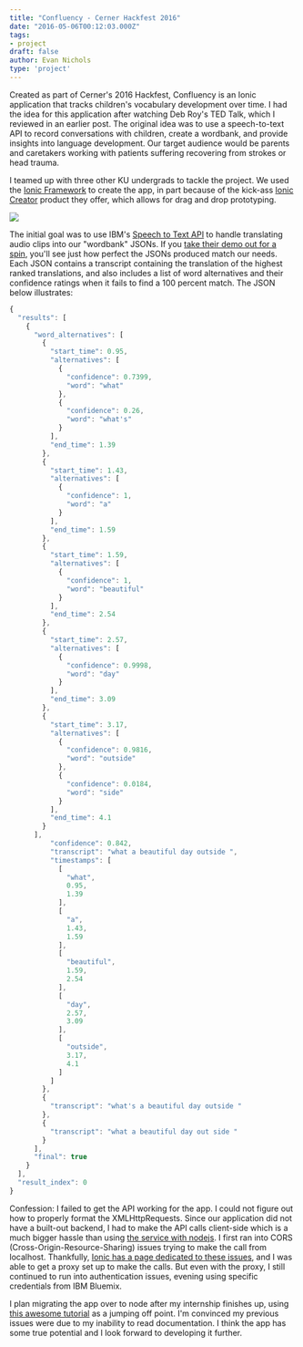 ```yaml
---
title: "Confluency - Cerner Hackfest 2016"
date: "2016-05-06T00:12:03.000Z"
tags:
- project
draft: false
author: Evan Nichols
type: 'project'
---
```


Created as part of Cerner's 2016 Hackfest, Confluency is an Ionic application that tracks children's vocabulary development over time. I had the idea for this application after watching Deb Roy's TED Talk, which I reviewed in an earlier post. The original idea was to use a speech-to-text API to record conversations with children, create a wordbank, and provide insights into language development. Our target audience would be parents and caretakers working with patients suffering recovering from strokes or head trauma.

I teamed up with three other KU undergrads to tackle the project. We used the [Ionic Framework](http://ionicframework.com/) to create the app, in part because of the kick-ass [Ionic Creator](http://ionic.io/products/creator) product they offer, which allows for drag and drop prototyping.

![](teampic.png)

The initial goal was to use IBM's [Speech to Text API](http://www.ibm.com/watson/developercloud/speech-to-text.html) to handle translating audio clips into our "wordbank" JSONs. If you [take their demo out for a spin](https://speech-to-text-demo.mybluemix.net/), you'll see just how perfect the JSONs produced match our needs. Each JSON contains a transcript containing the translation of the highest ranked translations, and also includes a list of word alternatives and their confidence ratings when it fails to find a 100 percent match. The JSON below illustrates:

```javascript
{
  "results": [
    {
      "word_alternatives": [
        {
          "start_time": 0.95,
          "alternatives": [
            {
              "confidence": 0.7399,
              "word": "what"
            },
            {
              "confidence": 0.26,
              "word": "what's"
            }
          ],
          "end_time": 1.39
        },
        {
          "start_time": 1.43,
          "alternatives": [
            {
              "confidence": 1,
              "word": "a"
            }
          ],
          "end_time": 1.59
        },
        {
          "start_time": 1.59,
          "alternatives": [
            {
              "confidence": 1,
              "word": "beautiful"
            }
          ],
          "end_time": 2.54
        },
        {
          "start_time": 2.57,
          "alternatives": [
            {
              "confidence": 0.9998,
              "word": "day"
            }
          ],
          "end_time": 3.09
        },
        {
          "start_time": 3.17,
          "alternatives": [
            {
              "confidence": 0.9816,
              "word": "outside"
            },
            {
              "confidence": 0.0184,
              "word": "side"
            }
          ],
          "end_time": 4.1
        }
      ],
          "confidence": 0.842,
          "transcript": "what a beautiful day outside ",
          "timestamps": [
            [
              "what",
              0.95,
              1.39
            ],
            [
              "a",
              1.43,
              1.59
            ],
            [
              "beautiful",
              1.59,
              2.54
            ],
            [
              "day",
              2.57,
              3.09
            ],
            [
              "outside",
              3.17,
              4.1
            ]
          ]
        },
        {
          "transcript": "what's a beautiful day outside "
        },
        {
          "transcript": "what a beautiful day out side "
        }
      ],
      "final": true
    }
  ],
  "result_index": 0
}
```

Confession: I failed to get the API working for the app. I could not figure out how to properly format the XMLHttpRequests. Since our application did not have a built-out backend, I had to make the API calls client-side which is a much bigger hassle than using [the service with nodejs](https://github.com/watson-developer-cloud/speech-to-text-nodejs). I first ran into CORS (Cross-Origin-Resource-Sharing) issues trying to make the call from localhost. Thankfully, [Ionic has a page dedicated to these issues](http://blog.ionic.io/handling-cors-issues-in-ionic/), and I was able to get a proxy set up to make the calls. But even with the proxy, I still continued to run into authentication issues, evening using specific credentials from IBM Bluemix.

I plan migrating the app over to node after my internship finishes up, using [this awesome tutorial](https://www.raymondcamden.com/2015/08/05/a-real-world-app-with-ibm-bluemix-node-cordova-and-ionic/) as a jumping off point. I'm convinced my previous issues were due to my inability to read documentation. I think the app has some true potential and I look forward to developing it further.
